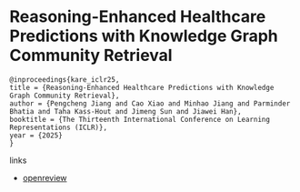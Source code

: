 # Reasoning-Enhanced Healthcare Predictions with Knowledge Graph Community Retrieval

```
@inproceedings{kare_iclr25,
title = {Reasoning-Enhanced Healthcare Predictions with Knowledge Graph Community Retrieval},
author = {Pengcheng Jiang and Cao Xiao and Minhao Jiang and Parminder Bhatia and Taha Kass-Hout and Jimeng Sun and Jiawei Han},
booktitle = {The Thirteenth International Conference on Learning Representations (ICLR)},
year = {2025}
}
```

links
- [openreview](https://openreview.net/forum?id=8fLgt7PQza)
